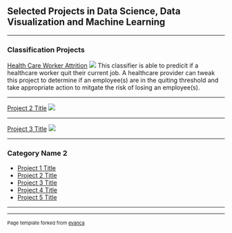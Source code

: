 ## Selected Projects in Data Science, Data Visualization and Machine Learning

---

### Classification Projects 

[Health Care Worker Attrition](https://github.com/schneirc73/Healthcare_Attrition_Prediction)
<img src="images/dummy_thumbnail.jpg?raw=true"/>
This classifier is able to predicit if a healthcare worker quit their current job.  A healthcare provider can tweak this project to determine if an employee(s) are in the quiting threshold and take appropriate action to mitgate the risk of losing an employee(s).

---
[Project 2 Title](/pdf/sample_presentation.pdf)
<img src="images/dummy_thumbnail.jpg?raw=true"/>

---
[Project 3 Title](http://example.com/)
<img src="images/dummy_thumbnail.jpg?raw=true"/>

---

### Category Name 2

- [Project 1 Title](http://example.com/)
- [Project 2 Title](http://example.com/)
- [Project 3 Title](http://example.com/)
- [Project 4 Title](http://example.com/)
- [Project 5 Title](http://example.com/)

---




---
<p style="font-size:11px">Page template forked from <a href="https://github.com/evanca/quick-portfolio">evanca</a></p>
<!-- Remove above link if you don't want to attibute -->
